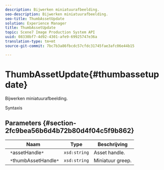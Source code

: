 ```yaml
---
description: Bijwerken miniatuurafbeelding.
seo-description: Bijwerken miniatuurafbeelding.
seo-title: ThumbAssetUpdate
solution: Experience Manager
title: ThumbAssetUpdate
topic: Scene7 Image Production System API
uuid: 08330bf7-4d92-4301-afe9-69925747e36a
translation-type: tm+mt
source-git-commit: 7bc7b3a86fbcdc57cfdc31745fae3afc06e44b15

---
```



# ThumbAssetUpdate{#thumbassetupdate}

Bijwerken miniatuurafbeelding.

Syntaxis

## Parameters {#section-2fc9bea56b6d4b72b80d4f04c5f9b862}

| Naam | Type | Beschrijving |
|---|---|---|
| ` *`assetHandle`*` | `xsd:string` | Asset handle. |
| ` *`thumbAssetHandle`*` | `xsd:string` | Miniatuur greep. |

